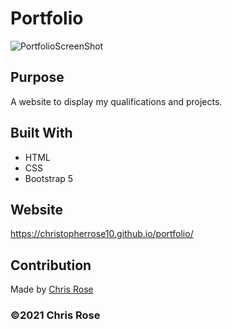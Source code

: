 # Portfolio

![PortfolioScreenShot](https://user-images.githubusercontent.com/82801290/122708652-7c806b80-d211-11eb-8ca9-c9e0d2ee97a2.png)


## Purpose
A website to display my qualifications and projects.

## Built With
* HTML
* CSS
* Bootstrap 5

## Website
https://christopherrose10.github.io/portfolio/

## Contribution
Made by [Chris Rose](https://github.com/christopherrose10)

### ©️2021 Chris Rose 
